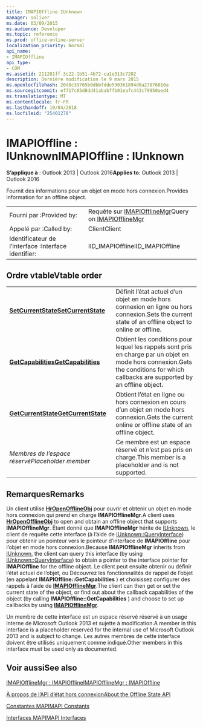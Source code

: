 ```yaml
---
title: IMAPIOffline IUnknown
manager: soliver
ms.date: 03/09/2015
ms.audience: Developer
ms.topic: reference
ms.prod: office-online-server
localization_priority: Normal
api_name:
- IMAPIOffline
api_type:
- COM
ms.assetid: 211281ff-3c22-1b51-4b72-ca1e313c7202
description: Dernière modification le 9 mars 2015
ms.openlocfilehash: 20d8c39765b0dbbfdde530361894d0a27876010a
ms.sourcegitcommit: ef717c65d8dd41ababffb01eafc443c79950aed4
ms.translationtype: MT
ms.contentlocale: fr-FR
ms.lasthandoff: 10/04/2018
ms.locfileid: "25401278"
---
```

# <a name="imapioffline--iunknown"></a><span data-ttu-id="321c9-103">IMAPIOffline : IUnknown</span><span class="sxs-lookup"><span data-stu-id="321c9-103">IMAPIOffline : IUnknown</span></span>

  
  
<span data-ttu-id="321c9-104">**S’applique à** : Outlook 2013 | Outlook 2016</span><span class="sxs-lookup"><span data-stu-id="321c9-104">**Applies to**: Outlook 2013 | Outlook 2016</span></span> 
  
<span data-ttu-id="321c9-105">Fournit des informations pour un objet en mode hors connexion.</span><span class="sxs-lookup"><span data-stu-id="321c9-105">Provides information for an offline object.</span></span>
  
|||
|:-----|:-----|
|<span data-ttu-id="321c9-106">Fourni par :</span><span class="sxs-lookup"><span data-stu-id="321c9-106">Provided by:</span></span>  <br/> |<span data-ttu-id="321c9-107">Requête sur [IMAPIOfflineMgr](imapiofflinemgrimapioffline.md)</span><span class="sxs-lookup"><span data-stu-id="321c9-107">Query on [IMAPIOfflineMgr](imapiofflinemgrimapioffline.md)</span></span> <br/> |
|<span data-ttu-id="321c9-108">Appelé par :</span><span class="sxs-lookup"><span data-stu-id="321c9-108">Called by:</span></span>  <br/> |<span data-ttu-id="321c9-109">Client</span><span class="sxs-lookup"><span data-stu-id="321c9-109">Client</span></span>  <br/> |
|<span data-ttu-id="321c9-110">Identificateur de l’interface :</span><span class="sxs-lookup"><span data-stu-id="321c9-110">Interface identifier:</span></span>  <br/> |<span data-ttu-id="321c9-111">IID_IMAPIOffline</span><span class="sxs-lookup"><span data-stu-id="321c9-111">IID_IMAPIOffline</span></span>  <br/> |
   
## <a name="vtable-order"></a><span data-ttu-id="321c9-112">Ordre vtable</span><span class="sxs-lookup"><span data-stu-id="321c9-112">Vtable order</span></span>

|||
|:-----|:-----|
|<span data-ttu-id="321c9-113">**[SetCurrentState](imapioffline-setcurrentstate.md)**</span><span class="sxs-lookup"><span data-stu-id="321c9-113">**[SetCurrentState](imapioffline-setcurrentstate.md)**</span></span> <br/> |<span data-ttu-id="321c9-114">Définit l’état actuel d’un objet en mode hors connexion en ligne ou hors connexion.</span><span class="sxs-lookup"><span data-stu-id="321c9-114">Sets the current state of an offline object to online or offline.</span></span>  <br/> |
|<span data-ttu-id="321c9-115">**[GetCapabilities](imapioffline-getcapabilities.md)**</span><span class="sxs-lookup"><span data-stu-id="321c9-115">**[GetCapabilities](imapioffline-getcapabilities.md)**</span></span> <br/> |<span data-ttu-id="321c9-116">Obtient les conditions pour lequel les rappels sont pris en charge par un objet en mode hors connexion.</span><span class="sxs-lookup"><span data-stu-id="321c9-116">Gets the conditions for which callbacks are supported by an offline object.</span></span>  <br/> |
|<span data-ttu-id="321c9-117">**[GetCurrentState](imapioffline-getcurrentstate.md)**</span><span class="sxs-lookup"><span data-stu-id="321c9-117">**[GetCurrentState](imapioffline-getcurrentstate.md)**</span></span> <br/> |<span data-ttu-id="321c9-118">Obtient l’état en ligne ou hors connexion en cours d’un objet en mode hors connexion.</span><span class="sxs-lookup"><span data-stu-id="321c9-118">Gets the current online or offline state of an offline object.</span></span>  <br/> |
| <span data-ttu-id="321c9-119">*Membres de l’espace réservé*</span><span class="sxs-lookup"><span data-stu-id="321c9-119">*Placeholder member*</span></span>  <br/> |<span data-ttu-id="321c9-120">Ce membre est un espace réservé et n’est pas pris en charge.</span><span class="sxs-lookup"><span data-stu-id="321c9-120">This member is a placeholder and is not supported.</span></span>  <br/> |
   
## <a name="remarks"></a><span data-ttu-id="321c9-121">Remarques</span><span class="sxs-lookup"><span data-stu-id="321c9-121">Remarks</span></span>

<span data-ttu-id="321c9-122">Un client utilise **[HrOpenOfflineObj](hropenofflineobj.md)** pour ouvrir et obtenir un objet en mode hors connexion qui prend en charge **IMAPIOfflineMgr**.</span><span class="sxs-lookup"><span data-stu-id="321c9-122">A client uses **[HrOpenOfflineObj](hropenofflineobj.md)** to open and obtain an offline object that supports **IMAPIOfflineMgr**.</span></span> <span data-ttu-id="321c9-123">Étant donné que **IMAPIOfflineMgr** hérite de [IUnknown](https://msdn.microsoft.com/library/ms680509%28v=VS.85%29.aspx), le client de requête cette interface (à l’aide de [IUnknown::QueryInterface](https://msdn.microsoft.com/library/ms682521%28v=VS.85%29.aspx)) pour obtenir un pointeur vers le pointeur d’interface de **IMAPIOffline** pour l’objet en mode hors connexion.</span><span class="sxs-lookup"><span data-stu-id="321c9-123">Because **IMAPIOfflineMgr** inherits from [IUnknown](https://msdn.microsoft.com/library/ms680509%28v=VS.85%29.aspx), the client can query this interface (by using [IUnknown::QueryInterface](https://msdn.microsoft.com/library/ms682521%28v=VS.85%29.aspx)) to obtain a pointer to the interface pointer for **IMAPIOffline** for the offline object.</span></span> <span data-ttu-id="321c9-124">Le client peut ensuite obtenir ou définir l’état actuel de l’objet, ou Découvrez les fonctionnalités de rappel de l’objet (en appelant **IMAPIOffline::GetCapabilities** ) et choisissez configurer des rappels à l’aide de **[IMAPIOfflineMgr](imapiofflinemgrimapioffline.md)**.</span><span class="sxs-lookup"><span data-stu-id="321c9-124">The client can then get or set the current state of the object, or find out about the callback capabilities of the object (by calling **IMAPIOffline::GetCapabilities** ) and choose to set up callbacks by using **[IMAPIOfflineMgr](imapiofflinemgrimapioffline.md)**.</span></span> 
  
<span data-ttu-id="321c9-125">Un membre de cette interface est un espace réservé réservé à un usage interne de Microsoft Outlook 2013 et sujette à modification.</span><span class="sxs-lookup"><span data-stu-id="321c9-125">A member in this interface is a placeholder reserved for the internal use of Microsoft Outlook 2013 and is subject to change.</span></span> <span data-ttu-id="321c9-126">Les autres membres de cette interface doivent être utilisés uniquement comme indiqué.</span><span class="sxs-lookup"><span data-stu-id="321c9-126">Other members in this interface must be used only as documented.</span></span> 
  
## <a name="see-also"></a><span data-ttu-id="321c9-127">Voir aussi</span><span class="sxs-lookup"><span data-stu-id="321c9-127">See also</span></span>



[<span data-ttu-id="321c9-128">IMAPIOfflineMgr : IMAPIOffline</span><span class="sxs-lookup"><span data-stu-id="321c9-128">IMAPIOfflineMgr : IMAPIOffline</span></span>](imapiofflinemgrimapioffline.md)


[<span data-ttu-id="321c9-129">À propos de l’API d’état hors connexion</span><span class="sxs-lookup"><span data-stu-id="321c9-129">About the Offline State API</span></span>](about-the-offline-state-api.md)
  
[<span data-ttu-id="321c9-130">Constantes MAPI</span><span class="sxs-lookup"><span data-stu-id="321c9-130">MAPI Constants</span></span>](mapi-constants.md)
  
[<span data-ttu-id="321c9-131">Interfaces MAPI</span><span class="sxs-lookup"><span data-stu-id="321c9-131">MAPI Interfaces</span></span>](mapi-interfaces.md)

